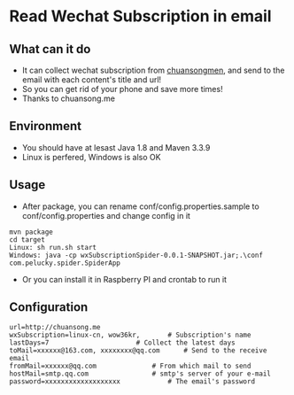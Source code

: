 # Read Wechat Subscription in email

## What can it do
- It can collect wechat subscription from [chuansongmen](http://chuansong.me), and send to the email with each content's title and url!
- So you can get rid of your phone and save more times!
- Thanks to chuansong.me

## Environment
- You should have at lesast Java 1.8 and Maven 3.3.9
- Linux is perfered, Windows is also OK

## Usage
- After package, you can rename conf/config.properties.sample to conf/config.properties and change config in it

```
mvn package
cd target
Linux: sh run.sh start
Windows: java -cp wxSubscriptionSpider-0.0.1-SNAPSHOT.jar;.\conf com.pelucky.spider.SpiderApp
```

- Or you can install it in Raspberry PI and crontab to run it


## Configuration

```
url=http://chuansong.me
wxSubscription=linux-cn, wow36kr,	    # Subscription's name
lastDays=7  				    # Collect the latest days
toMail=xxxxxx@163.com, xxxxxxxx@qq.com      # Send to the receive email
fromMail=xxxxxx@qq.com			    # From which mail to send
hostMail=smtp.qq.com			    # smtp's server of your e-mail
password=xxxxxxxxxxxxxxxxxxx		    # The email's password
```
